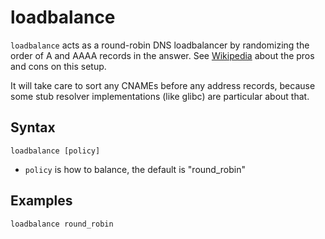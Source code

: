 # loadbalance

`loadbalance` acts as a round-robin DNS loadbalancer by randomizing the order of A and AAAA records in the answer. See [Wikipedia](https://en.wikipedia.org/wiki/Round-robin_DNS) about the pros and cons
on this setup.

It will take care to sort any CNAMEs before any address records, because some stub resolver
implementations (like glibc) are particular about that.

## Syntax

~~~
loadbalance [policy]
~~~

* `policy` is how to balance, the default is "round_robin"

## Examples

~~~
loadbalance round_robin
~~~
